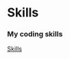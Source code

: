 <!DOCTYPE html>
<html>
<body>

<h1>Skills</h1>

<h3>My coding skills </h3>

<p><a href="">Skills</a>

</body>
</html>
